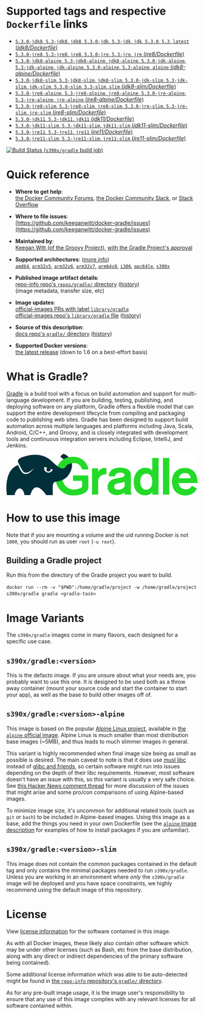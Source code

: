 <!--

********************************************************************************

WARNING:

    DO NOT EDIT "gradle/README.md"

    IT IS AUTO-GENERATED

    (from the other files in "gradle/" combined with a set of templates)

********************************************************************************

-->

# Supported tags and respective `Dockerfile` links

-	[`5.3.0-jdk8`, `5.3-jdk8`, `jdk8`, `5.3.0-jdk`, `5.3-jdk`, `jdk`, `5.3.0`, `5.3`, `latest` (*jdk8/Dockerfile*)](https://github.com/keeganwitt/docker-gradle/blob/fcc9237909222c76c8d22d5e7f6183b9af4e58b6/jdk8/Dockerfile)
-	[`5.3.0-jre8`, `5.3-jre8`, `jre8`, `5.3.0-jre`, `5.3-jre`, `jre` (*jre8/Dockerfile*)](https://github.com/keeganwitt/docker-gradle/blob/fcc9237909222c76c8d22d5e7f6183b9af4e58b6/jre8/Dockerfile)
-	[`5.3.0-jdk8-alpine`, `5.3-jdk8-alpine`, `jdk8-alpine`, `5.3.0-jdk-alpine`, `5.3-jdk-alpine`, `jdk-alpine`, `5.3.0-alpine`, `5.3-alpine`, `alpine` (*jdk8-alpine/Dockerfile*)](https://github.com/keeganwitt/docker-gradle/blob/fcc9237909222c76c8d22d5e7f6183b9af4e58b6/jdk8-alpine/Dockerfile)
-	[`5.3.0-jdk8-slim`, `5.3-jdk8-slim`, `jdk8-slim`, `5.3.0-jdk-slim`, `5.3-jdk-slim`, `jdk-slim`, `5.3.0-slim`, `5.3-slim`, `slim` (*jdk8-slim/Dockerfile*)](https://github.com/keeganwitt/docker-gradle/blob/fcc9237909222c76c8d22d5e7f6183b9af4e58b6/jdk8-slim/Dockerfile)
-	[`5.3.0-jre8-alpine`, `5.3-jre8-alpine`, `jre8-alpine`, `5.3.0-jre-alpine`, `5.3-jre-alpine`, `jre-alpine` (*jre8-alpine/Dockerfile*)](https://github.com/keeganwitt/docker-gradle/blob/fcc9237909222c76c8d22d5e7f6183b9af4e58b6/jre8-alpine/Dockerfile)
-	[`5.3.0-jre8-slim`, `5.3-jre8-slim`, `jre8-slim`, `5.3.0-jre-slim`, `5.3-jre-slim`, `jre-slim` (*jre8-slim/Dockerfile*)](https://github.com/keeganwitt/docker-gradle/blob/fcc9237909222c76c8d22d5e7f6183b9af4e58b6/jre8-slim/Dockerfile)
-	[`5.3.0-jdk11`, `5.3-jdk11`, `jdk11` (*jdk11/Dockerfile*)](https://github.com/keeganwitt/docker-gradle/blob/fcc9237909222c76c8d22d5e7f6183b9af4e58b6/jdk11/Dockerfile)
-	[`5.3.0-jdk11-slim`, `5.3-jdk11-slim`, `jdk11-slim` (*jdk11-slim/Dockerfile*)](https://github.com/keeganwitt/docker-gradle/blob/fcc9237909222c76c8d22d5e7f6183b9af4e58b6/jdk11-slim/Dockerfile)
-	[`5.3.0-jre11`, `5.3-jre11`, `jre11` (*jre11/Dockerfile*)](https://github.com/keeganwitt/docker-gradle/blob/fcc9237909222c76c8d22d5e7f6183b9af4e58b6/jre11/Dockerfile)
-	[`5.3.0-jre11-slim`, `5.3-jre11-slim`, `jre11-slim` (*jre11-slim/Dockerfile*)](https://github.com/keeganwitt/docker-gradle/blob/fcc9237909222c76c8d22d5e7f6183b9af4e58b6/jre11-slim/Dockerfile)

[![Build Status](https://doi-janky.infosiftr.net/job/multiarch/job/s390x/job/gradle/badge/icon) (`s390x/gradle` build job)](https://doi-janky.infosiftr.net/job/multiarch/job/s390x/job/gradle/)

# Quick reference

-	**Where to get help**:  
	[the Docker Community Forums](https://forums.docker.com/), [the Docker Community Slack](https://blog.docker.com/2016/11/introducing-docker-community-directory-docker-community-slack/), or [Stack Overflow](https://stackoverflow.com/search?tab=newest&q=docker)

-	**Where to file issues**:  
	[https://github.com/keeganwitt/docker-gradle/issues](https://github.com/keeganwitt/docker-gradle/issues)

-	**Maintained by**:  
	[Keegan Witt (of the Groovy Project)](https://github.com/keeganwitt/docker-gradle), [with the Gradle Project's approval](https://discuss.gradle.org/t/official-docker-images/21159/8)

-	**Supported architectures**: ([more info](https://github.com/docker-library/official-images#architectures-other-than-amd64))  
	[`amd64`](https://hub.docker.com/r/amd64/gradle/), [`arm32v5`](https://hub.docker.com/r/arm32v5/gradle/), [`arm32v6`](https://hub.docker.com/r/arm32v6/gradle/), [`arm32v7`](https://hub.docker.com/r/arm32v7/gradle/), [`arm64v8`](https://hub.docker.com/r/arm64v8/gradle/), [`i386`](https://hub.docker.com/r/i386/gradle/), [`ppc64le`](https://hub.docker.com/r/ppc64le/gradle/), [`s390x`](https://hub.docker.com/r/s390x/gradle/)

-	**Published image artifact details**:  
	[repo-info repo's `repos/gradle/` directory](https://github.com/docker-library/repo-info/blob/master/repos/gradle) ([history](https://github.com/docker-library/repo-info/commits/master/repos/gradle))  
	(image metadata, transfer size, etc)

-	**Image updates**:  
	[official-images PRs with label `library/gradle`](https://github.com/docker-library/official-images/pulls?q=label%3Alibrary%2Fgradle)  
	[official-images repo's `library/gradle` file](https://github.com/docker-library/official-images/blob/master/library/gradle) ([history](https://github.com/docker-library/official-images/commits/master/library/gradle))

-	**Source of this description**:  
	[docs repo's `gradle/` directory](https://github.com/docker-library/docs/tree/master/gradle) ([history](https://github.com/docker-library/docs/commits/master/gradle))

-	**Supported Docker versions**:  
	[the latest release](https://github.com/docker/docker-ce/releases/latest) (down to 1.6 on a best-effort basis)

# What is Gradle?

[Gradle](https://gradle.org/) is a build tool with a focus on build automation and support for multi-language development. If you are building, testing, publishing, and deploying software on any platform, Gradle offers a flexible model that can support the entire development lifecycle from compiling and packaging code to publishing web sites. Gradle has been designed to support build automation across multiple languages and platforms including Java, Scala, Android, C/C++, and Groovy, and is closely integrated with development tools and continuous integration servers including Eclipse, IntelliJ, and Jenkins.

![logo](https://raw.githubusercontent.com/docker-library/docs/c3d3ca6beed000f9ba6eabc98f3399158f520256/gradle/logo.png)

# How to use this image

Note that if you are mounting a volume and the uid running Docker is not `1000`, you should run as user `root` (`-u root`).

## Building a Gradle project

Run this from the directory of the Gradle project you want to build.

`docker run --rm -v "$PWD":/home/gradle/project -w /home/gradle/project s390x/gradle gradle <gradle-task>`

# Image Variants

The `s390x/gradle` images come in many flavors, each designed for a specific use case.

## `s390x/gradle:<version>`

This is the defacto image. If you are unsure about what your needs are, you probably want to use this one. It is designed to be used both as a throw away container (mount your source code and start the container to start your app), as well as the base to build other images off of.

## `s390x/gradle:<version>-alpine`

This image is based on the popular [Alpine Linux project](http://alpinelinux.org), available in [the `alpine` official image](https://hub.docker.com/_/alpine). Alpine Linux is much smaller than most distribution base images (~5MB), and thus leads to much slimmer images in general.

This variant is highly recommended when final image size being as small as possible is desired. The main caveat to note is that it does use [musl libc](http://www.musl-libc.org) instead of [glibc and friends](http://www.etalabs.net/compare_libcs.html), so certain software might run into issues depending on the depth of their libc requirements. However, most software doesn't have an issue with this, so this variant is usually a very safe choice. See [this Hacker News comment thread](https://news.ycombinator.com/item?id=10782897) for more discussion of the issues that might arise and some pro/con comparisons of using Alpine-based images.

To minimize image size, it's uncommon for additional related tools (such as `git` or `bash`) to be included in Alpine-based images. Using this image as a base, add the things you need in your own Dockerfile (see the [`alpine` image description](https://hub.docker.com/_/alpine/) for examples of how to install packages if you are unfamiliar).

## `s390x/gradle:<version>-slim`

This image does not contain the common packages contained in the default tag and only contains the minimal packages needed to run `s390x/gradle`. Unless you are working in an environment where *only* the `s390x/gradle` image will be deployed and you have space constraints, we highly recommend using the default image of this repository.

# License

View [license information](https://gradle.org/license/) for the software contained in this image.

As with all Docker images, these likely also contain other software which may be under other licenses (such as Bash, etc from the base distribution, along with any direct or indirect dependencies of the primary software being contained).

Some additional license information which was able to be auto-detected might be found in [the `repo-info` repository's `gradle/` directory](https://github.com/docker-library/repo-info/tree/master/repos/gradle).

As for any pre-built image usage, it is the image user's responsibility to ensure that any use of this image complies with any relevant licenses for all software contained within.
